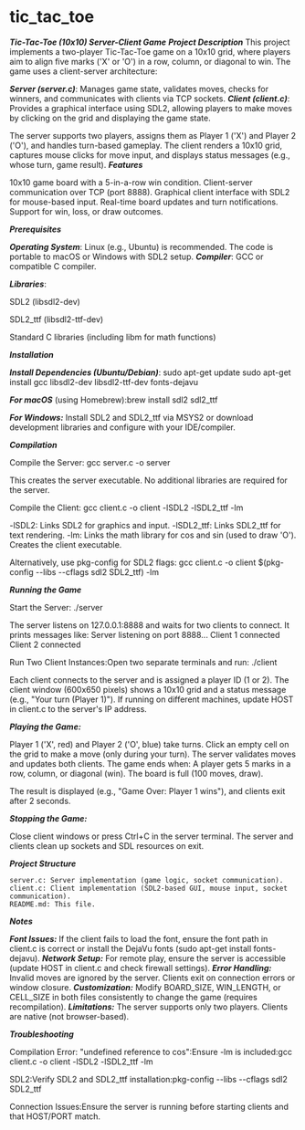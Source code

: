 # tic_tac_toe
***Tic-Tac-Toe (10x10) Server-Client Game***
***Project Description***
This project implements a two-player Tic-Tac-Toe game on a 10x10 grid, where players aim to align five marks ('X' or 'O') in a row, column, or diagonal to win. The game uses a client-server architecture:

***Server (server.c)***: Manages game state, validates moves, checks for winners, and communicates with clients via TCP sockets.
***Client (client.c)***: Provides a graphical interface using SDL2, allowing players to make moves by clicking on the grid and displaying the game state.

The server supports two players, assigns them as Player 1 ('X') and Player 2 ('O'), and handles turn-based gameplay. The client renders a 10x10 grid, captures mouse clicks for move input, and displays status messages (e.g., whose turn, game result).
***Features***

10x10 game board with a 5-in-a-row win condition.
Client-server communication over TCP (port 8888).
Graphical client interface with SDL2 for mouse-based input.
Real-time board updates and turn notifications.
Support for win, loss, or draw outcomes.

***Prerequisites***

***Operating System***: Linux (e.g., Ubuntu) is recommended. The code is portable to macOS or Windows with SDL2 setup.
***Compiler***: GCC or compatible C compiler.


***Libraries***:

SDL2 (libsdl2-dev)

SDL2_ttf (libsdl2-ttf-dev)

Standard C libraries (including libm for math functions)


***Installation***

***Install Dependencies (Ubuntu/Debian)***:
sudo apt-get update
sudo apt-get install gcc libsdl2-dev libsdl2-ttf-dev fonts-dejavu


***For macOS*** (using Homebrew):brew install sdl2 sdl2_ttf


***For Windows:*** Install SDL2 and SDL2_ttf via MSYS2 or download development libraries and configure with your IDE/compiler.

***Compilation***

Compile the Server:
    gcc server.c -o server

This creates the server executable. No additional libraries are required for the server.

Compile the Client:
    gcc client.c -o client -lSDL2 -lSDL2_ttf -lm


-lSDL2: Links SDL2 for graphics and input.
-lSDL2_ttf: Links SDL2_ttf for text rendering.
-lm: Links the math library for cos and sin (used to draw 'O').
Creates the client executable.

Alternatively, use pkg-config for SDL2 flags:
    gcc client.c -o client $(pkg-config --libs --cflags sdl2 SDL2_ttf) -lm



***Running the Game***

Start the Server:
  ./server

The server listens on 127.0.0.1:8888 and waits for two clients to connect. It prints messages like:
Server listening on port 8888...
Client 1 connected
Client 2 connected


Run Two Client Instances:Open two separate terminals and run:
./client


Each client connects to the server and is assigned a player ID (1 or 2).
The client window (600x650 pixels) shows a 10x10 grid and a status message (e.g., "Your turn (Player 1)").
If running on different machines, update HOST in client.c to the server's IP address.


***Playing the Game:***

Player 1 ('X', red) and Player 2 ('O', blue) take turns.
Click an empty cell on the grid to make a move (only during your turn).
The server validates moves and updates both clients.
The game ends when:
A player gets 5 marks in a row, column, or diagonal (win).
The board is full (100 moves, draw).


The result is displayed (e.g., "Game Over: Player 1 wins"), and clients exit after 2 seconds.


***Stopping the Game:***

Close client windows or press Ctrl+C in the server terminal.
The server and clients clean up sockets and SDL resources on exit.



***Project Structure***

    server.c: Server implementation (game logic, socket communication).
    client.c: Client implementation (SDL2-based GUI, mouse input, socket communication).
    README.md: This file.

***Notes***

***Font Issues:*** If the client fails to load the font, ensure the font path in client.c is correct or install the DejaVu fonts (sudo apt-get install fonts-dejavu).
***Network Setup:*** For remote play, ensure the server is accessible (update HOST in client.c and check firewall settings).
***Error Handling:*** Invalid moves are ignored by the server. Clients exit on connection errors or window closure.
***Customization:*** Modify BOARD_SIZE, WIN_LENGTH, or CELL_SIZE in both files consistently to change the game (requires recompilation).
***Limitations:*** The server supports only two players. Clients are native (not browser-based).

***Troubleshooting***

Compilation Error: "undefined reference to cos":Ensure -lm is included:gcc client.c -o client -lSDL2 -lSDL2_ttf -lm


SDL2:Verify SDL2 and SDL2_ttf installation:pkg-config --libs --cflags sdl2 SDL2_ttf

Connection Issues:Ensure the server is running before starting clients and that HOST/PORT match.


